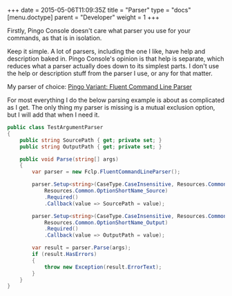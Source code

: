 +++
date = 2015-05-06T11:09:35Z
title = "Parser"
type = "docs"
[menu.doctype]
  parent = "Developer"
weight = 1
+++

Firstly, Pingo Console doesn't care what parser you use for your commands, as that is in isolation.
 
Keep it simple.  A lot of parsers, including the one I like, have help and description baked in.  Pingo Console's opinion is that help is separate, which reduces what a parser actually does down to its simplest parts.  I don't use the help or description stuff from the parser I use, or any for that matter.  
 
My parser of choice: 
[Pingo Variant: Fluent Command Line Parser](https://github.com/ghstahl/fluent-command-line-parser)
 
For most everything I do the below parsing example is about as complicated as I get.  The only thing my parser is missing is a mutual exclusion option, but I will add that when I need it.  
 

~~~c#
public class TestArgumentParser
{
    public string SourcePath { get; private set; }
    public string OutputPath { get; private set; }

    public void Parse(string[] args)
    {
        var parser = new Fclp.FluentCommandLineParser();

        parser.Setup<string>(CaseType.CaseInsensitive, Resources.Common.OptionLongName_Source,
            Resources.Common.OptionShortName_Source)
            .Required()
            .Callback(value => SourcePath = value);

        parser.Setup<string>(CaseType.CaseInsensitive, Resources.Common.OptionLongName_Output,
            Resources.Common.OptionShortName_Output)
            .Required()
            .Callback(value => OutputPath = value);

        var result = parser.Parse(args);
        if (result.HasErrors)
        {
            throw new Exception(result.ErrorText);
        }
    }
}
~~~  